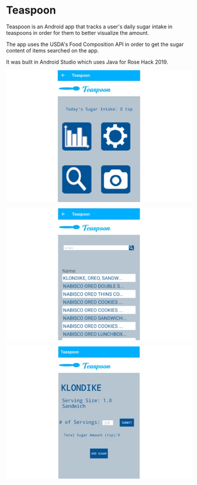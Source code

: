 # Teaspoon

Teaspoon is an Android app that tracks a user's daily sugar intake in teaspoons in order for them to better visualize the amount.

The app uses the USDA's Food Composition API in order to get the sugar content of items searched on the app.

It was built in Android Studio which uses Java for Rose Hack 2019.

![alt text](https://github.com/kristenmabry/rosehack_app/blob/master/main_screen.jpg)

![alt text](https://github.com/kristenmabry/rosehack_app/blob/master/search.jpg)

![alt text](https://github.com/kristenmabry/rosehack_app/blob/master/sugar.jpg)

